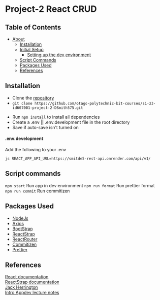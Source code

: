 # Project-2 React CRUD  

## Table of Contents

- [About](#about)
  - [Installation](#installation)
  - [Initial Setup](#initial-setup)
    - [Setting up the dev environment](#envdevelopment)
  - [Script Commands](#script-commands)
  - [Packages Used](#packages-used)
  - [References](#references)

<!-- TOC --><a name="installation"></a>
## Installation

- Clone the [repository](https://github.com/otago-polytechnic-bit-courses/s1-23-id607001-project-2-DSmith575)  
- `git clone https://github.com/otago-polytechnic-bit-courses/s1-23-id607001-project-2-DSmith575.git`

<!-- TOC --><a name="initial-setup"></a>

- Run `npm install` to install all dependencies  
- Create a .env || .env.development file in the root directory  
- Save if auto-save isn't turned on

<!-- TOC --><a name="envdevelopment"></a>

#### .env.development

Add the following to your .env
```
js REACT_APP_API_URL=https://smitde5-rest-api.onrender.com/api/v1/
``` 


<!-- TOC --><a name="script-commands"></a>

## Script commands  

`npm start` Run app in dev environment
`npm run format` Run prettier format
`npm run commit` Run commitizen

<!-- TOC --><a name="packages-used"></a>

## Packages Used

- [NodeJs](https://nodejs.org/en)
- [Axios](https://axios-http.com/docs/intro)
- [BootStrap](https://getbootstrap.com/)
- [ReactStrap](https://reactstrap.github.io/?path=/docs/home-installation--page)
- [ReactRouter](https://reactrouter.com/en/main)
- [Commitizen](https://www.npmjs.com/package/commitizen)
- [Prettier](https://www.npmjs.com/package/prettier)

<!-- TOC --><a name="references"></a>

## References

[React documentation](react.dev)  
[ReactStrap documentation](https://reactstrap.github.io/?path=/docs/home-installation--page)  
[Jack Herrington](https://www.youtube.com/@jherr)  
[Intro Appdev lecture notes](https://github.com/otago-polytechnic-bit-courses/ID607001-intro-app-dev-concepts/tree/s1-23/lecture-notes)
